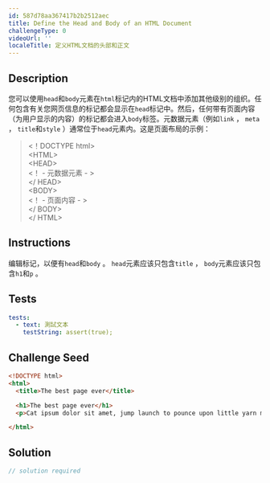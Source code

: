 ```yaml
---
id: 587d78aa367417b2b2512aec
title: Define the Head and Body of an HTML Document
challengeType: 0
videoUrl: ''
localeTitle: 定义HTML文档的头部和正文
---
```


## Description
<section id="description">您可以使用<code>head</code>和<code>body</code>元素在<code>html</code>标记内的HTML文档中添加其他级别的组织。任何包含有关您网页信息的标记都会显示在<code>head</code>标记中。然后，任何带有页面内容（为用户显示的内容）的标记都会进入<code>body</code>标签。元数据元素（例如<code>link</code> ， <code>meta</code> ， <code>title</code>和<code>style</code> ）通常位于<code>head</code>元素内。这是页面布局的示例： <blockquote> &lt;！DOCTYPE html&gt; <br> &lt;HTML&gt; <br> &lt;HEAD&gt; <br> &lt;！ - 元数据元素 - &gt; <br> &lt;/ HEAD&gt; <br> &lt;BODY&gt; <br> &lt;！ - 页面内容 - &gt; <br> &lt;/ BODY&gt; <br> &lt;/ HTML&gt; </blockquote></section>

## Instructions
<section id="instructions">编辑标记，以便有<code>head</code>和<code>body</code> 。 <code>head</code>元素应该只包含<code>title</code> ， <code>body</code>元素应该只包含<code>h1</code>和<code>p</code> 。 </section>

## Tests
<section id='tests'>

```yml
tests:
  - text: 測試文本
    testString: assert(true);

```

</section>

## Challenge Seed
<section id='challengeSeed'>

<div id='html-seed'>

```html
<!DOCTYPE html>
<html>
  <title>The best page ever</title>

  <h1>The best page ever</h1>
  <p>Cat ipsum dolor sit amet, jump launch to pounce upon little yarn mouse, bare fangs at toy run hide in litter box until treats are fed. Go into a room to decide you didn't want to be in there anyway. I like big cats and i can not lie kitty ipsum dolor sit amet, shed everywhere shed everywhere stretching attack your ankles chase the red dot, hairball run catnip eat the grass sniff. Meow i could pee on this if i had the energy for slap owner's face at 5am until human fills food dish yet scamper. Knock dish off table head butt cant eat out of my own dish scratch the furniture. Make meme, make cute face. Sleep in the bathroom sink chase laser but pee in the shoe. Paw at your fat belly licks your face and eat grass, throw it back up kitty ipsum dolor sit amet, shed everywhere shed everywhere stretching attack your ankles chase the red dot, hairball run catnip eat the grass sniff.</p>

</html>

```

</div>



</section>

## Solution
<section id='solution'>

```js
// solution required
```
</section>

